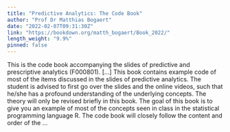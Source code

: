 ```yaml
---
title: "Predictive Analytics: The Code Book"
author: "Prof Dr Matthias Bogaert"
date: "2022-02-07T09:31:30Z"
link: "https://bookdown.org/matth_bogaert/Book_2022/"
length_weight: "9.9%"
pinned: false
---
```


This is the code book accompanying the slides of predictive and prescriptive analytics (F000801). [...] This book contains example code of most of the items discussed in the slides of predictive analytics. The student is advised to first go over the slides and the online videos, such that he/she has a profound understanding of the underlying concepts. The theory will only be revised briefly in this book. The goal of this book is to give you an example of most of the concepts seen in class in the statistical programming language R. The code book will closely follow the content and order of the  ...
